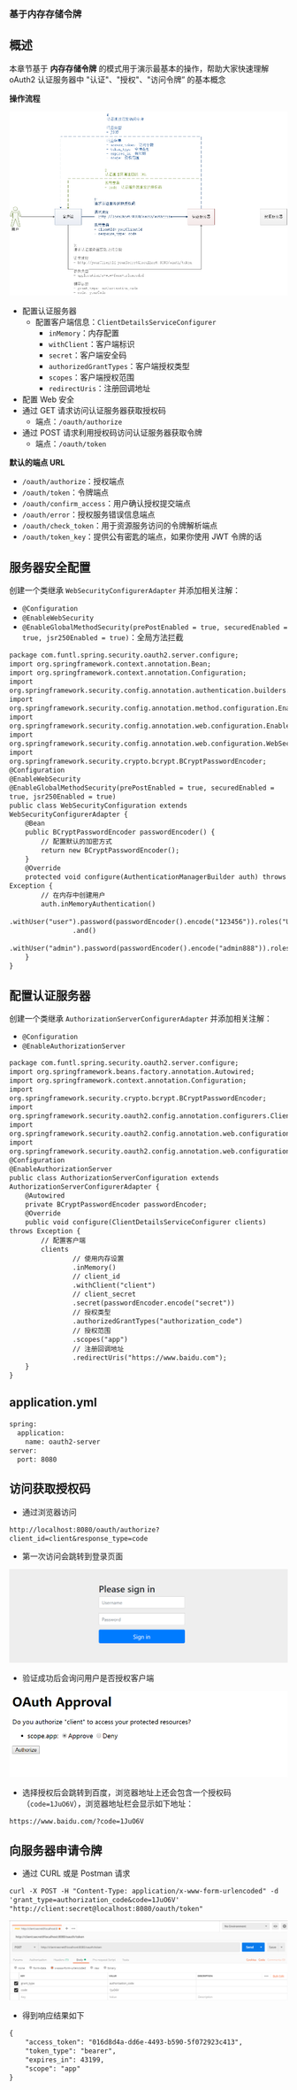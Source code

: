 ### 基于内存存储令牌



## 概述

本章节基于 **内存存储令牌** 的模式用于演示最基本的操作，帮助大家快速理解 oAuth2 认证服务器中 "认证"、"授权"、"访问令牌” 的基本概念

**操作流程**

![img](07.基于内存存储令牌.assets/253eb4ef0c03ae7.png)

- 配置认证服务器
  - 配置客户端信息：`ClientDetailsServiceConfigurer`
    - `inMemory`：内存配置
    - `withClient`：客户端标识
    - `secret`：客户端安全码
    - `authorizedGrantTypes`：客户端授权类型
    - `scopes`：客户端授权范围
    - `redirectUris`：注册回调地址
- 配置 Web 安全
- 通过 GET 请求访问认证服务器获取授权码
  - 端点：`/oauth/authorize`
- 通过 POST 请求利用授权码访问认证服务器获取令牌
  - 端点：`/oauth/token`

**默认的端点 URL**

- `/oauth/authorize`：授权端点
- `/oauth/token`：令牌端点
- `/oauth/confirm_access`：用户确认授权提交端点
- `/oauth/error`：授权服务错误信息端点
- `/oauth/check_token`：用于资源服务访问的令牌解析端点
- `/oauth/token_key`：提供公有密匙的端点，如果你使用 JWT 令牌的话

## 服务器安全配置

创建一个类继承 `WebSecurityConfigurerAdapter` 并添加相关注解：

- `@Configuration`
- `@EnableWebSecurity`
- `@EnableGlobalMethodSecurity(prePostEnabled = true, securedEnabled = true, jsr250Enabled = true)`：全局方法拦截

```
package com.funtl.spring.security.oauth2.server.configure;
import org.springframework.context.annotation.Bean;
import org.springframework.context.annotation.Configuration;
import org.springframework.security.config.annotation.authentication.builders.AuthenticationManagerBuilder;
import org.springframework.security.config.annotation.method.configuration.EnableGlobalMethodSecurity;
import org.springframework.security.config.annotation.web.configuration.EnableWebSecurity;
import org.springframework.security.config.annotation.web.configuration.WebSecurityConfigurerAdapter;
import org.springframework.security.crypto.bcrypt.BCryptPasswordEncoder;
@Configuration
@EnableWebSecurity
@EnableGlobalMethodSecurity(prePostEnabled = true, securedEnabled = true, jsr250Enabled = true)
public class WebSecurityConfiguration extends WebSecurityConfigurerAdapter {
    @Bean
    public BCryptPasswordEncoder passwordEncoder() {
        // 配置默认的加密方式
        return new BCryptPasswordEncoder();
    }
    @Override
    protected void configure(AuthenticationManagerBuilder auth) throws Exception {
        // 在内存中创建用户
        auth.inMemoryAuthentication()
                .withUser("user").password(passwordEncoder().encode("123456")).roles("USER")
                .and()
                .withUser("admin").password(passwordEncoder().encode("admin888")).roles("ADMIN");
    }
}
```

## 配置认证服务器

创建一个类继承 `AuthorizationServerConfigurerAdapter` 并添加相关注解：

- `@Configuration`
- `@EnableAuthorizationServer`

```
package com.funtl.spring.security.oauth2.server.configure;
import org.springframework.beans.factory.annotation.Autowired;
import org.springframework.context.annotation.Configuration;
import org.springframework.security.crypto.bcrypt.BCryptPasswordEncoder;
import org.springframework.security.oauth2.config.annotation.configurers.ClientDetailsServiceConfigurer;
import org.springframework.security.oauth2.config.annotation.web.configuration.AuthorizationServerConfigurerAdapter;
import org.springframework.security.oauth2.config.annotation.web.configuration.EnableAuthorizationServer;
@Configuration
@EnableAuthorizationServer
public class AuthorizationServerConfiguration extends AuthorizationServerConfigurerAdapter {
    @Autowired
    private BCryptPasswordEncoder passwordEncoder;
    @Override
    public void configure(ClientDetailsServiceConfigurer clients) throws Exception {
        // 配置客户端
        clients
                // 使用内存设置
                .inMemory()
                // client_id
                .withClient("client")
                // client_secret
                .secret(passwordEncoder.encode("secret"))
                // 授权类型
                .authorizedGrantTypes("authorization_code")
                // 授权范围
                .scopes("app")
                // 注册回调地址
                .redirectUris("https://www.baidu.com");
    }
}
```

## application.yml

```
spring:
  application:
    name: oauth2-server
server:
  port: 8080
```

## 访问获取授权码

- 通过浏览器访问

```
http://localhost:8080/oauth/authorize?client_id=client&response_type=code
```

- 第一次访问会跳转到登录页面

![img](07.基于内存存储令牌.assets/81b26cd8f499725.png)

- 验证成功后会询问用户是否授权客户端

![img](07.基于内存存储令牌.assets/6d93fe9ca240195.png)

- 选择授权后会跳转到百度，浏览器地址上还会包含一个授权码（`code=1JuO6V`），浏览器地址栏会显示如下地址：

```
https://www.baidu.com/?code=1JuO6V
```

## 向服务器申请令牌

- 通过 CURL 或是 Postman 请求

```
curl -X POST -H "Content-Type: application/x-www-form-urlencoded" -d 'grant_type=authorization_code&code=1JuO6V' "http://client:secret@localhost:8080/oauth/token"
```

![img](07.基于内存存储令牌.assets/1dc1ad17978e97d.png)

- 得到响应结果如下

```
{
    "access_token": "016d8d4a-dd6e-4493-b590-5f072923c413",
    "token_type": "bearer",
    "expires_in": 43199,
    "scope": "app"
}
```
